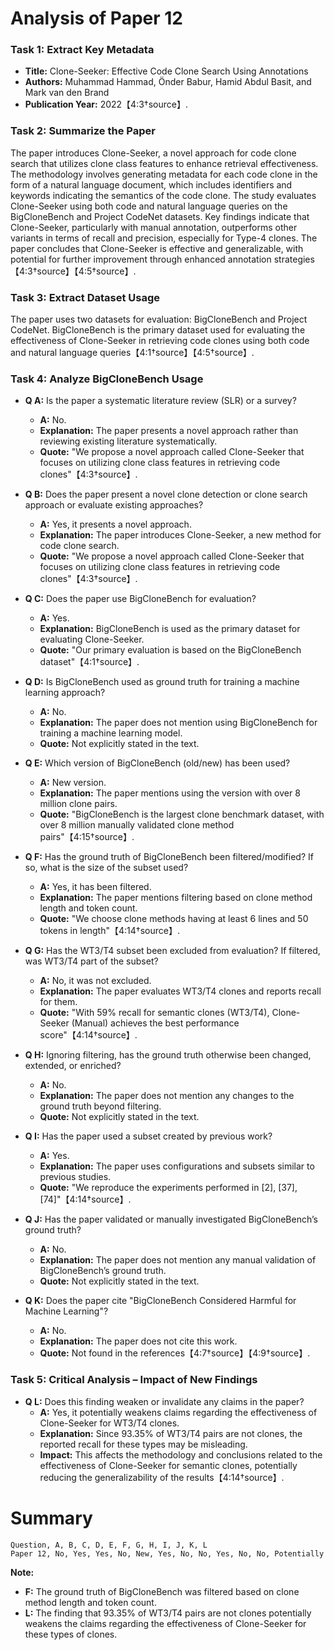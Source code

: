 # Analysis of Paper 12

### Task 1: Extract Key Metadata

- **Title:** Clone-Seeker: Effective Code Clone Search Using Annotations
- **Authors:** Muhammad Hammad, Önder Babur, Hamid Abdul Basit, and Mark van den Brand
- **Publication Year:** 2022【4:3†source】.

### Task 2: Summarize the Paper

The paper introduces Clone-Seeker, a novel approach for code clone search that utilizes clone class features to enhance retrieval effectiveness. The methodology involves generating metadata for each code clone in the form of a natural language document, which includes identifiers and keywords indicating the semantics of the code clone. The study evaluates Clone-Seeker using both code and natural language queries on the BigCloneBench and Project CodeNet datasets. Key findings indicate that Clone-Seeker, particularly with manual annotation, outperforms other variants in terms of recall and precision, especially for Type-4 clones. The paper concludes that Clone-Seeker is effective and generalizable, with potential for further improvement through enhanced annotation strategies【4:3†source】【4:5†source】.

### Task 3: Extract Dataset Usage

The paper uses two datasets for evaluation: BigCloneBench and Project CodeNet. BigCloneBench is the primary dataset used for evaluating the effectiveness of Clone-Seeker in retrieving code clones using both code and natural language queries【4:1†source】【4:5†source】.

### Task 4: Analyze BigCloneBench Usage

- **Q A:** Is the paper a systematic literature review (SLR) or a survey?
  - **A:** No.
  - **Explanation:** The paper presents a novel approach rather than reviewing existing literature systematically.
  - **Quote:** "We propose a novel approach called Clone-Seeker that focuses on utilizing clone class features in retrieving code clones"【4:3†source】.

- **Q B:** Does the paper present a novel clone detection or clone search approach or evaluate existing approaches?
  - **A:** Yes, it presents a novel approach.
  - **Explanation:** The paper introduces Clone-Seeker, a new method for code clone search.
  - **Quote:** "We propose a novel approach called Clone-Seeker that focuses on utilizing clone class features in retrieving code clones"【4:3†source】.

- **Q C:** Does the paper use BigCloneBench for evaluation?
  - **A:** Yes.
  - **Explanation:** BigCloneBench is used as the primary dataset for evaluating Clone-Seeker.
  - **Quote:** "Our primary evaluation is based on the BigCloneBench dataset"【4:1†source】.

- **Q D:** Is BigCloneBench used as ground truth for training a machine learning approach?
  - **A:** No.
  - **Explanation:** The paper does not mention using BigCloneBench for training a machine learning model.
  - **Quote:** Not explicitly stated in the text.

- **Q E:** Which version of BigCloneBench (old/new) has been used?
  - **A:** New version.
  - **Explanation:** The paper mentions using the version with over 8 million clone pairs.
  - **Quote:** "BigCloneBench is the largest clone benchmark dataset, with over 8 million manually validated clone method pairs"【4:15†source】.

- **Q F:** Has the ground truth of BigCloneBench been filtered/modified? If so, what is the size of the subset used?
  - **A:** Yes, it has been filtered.
  - **Explanation:** The paper mentions filtering based on clone method length and token count.
  - **Quote:** "We choose clone methods having at least 6 lines and 50 tokens in length"【4:14†source】.

- **Q G:** Has the WT3/T4 subset been excluded from evaluation? If filtered, was WT3/T4 part of the subset?
  - **A:** No, it was not excluded.
  - **Explanation:** The paper evaluates WT3/T4 clones and reports recall for them.
  - **Quote:** "With 59% recall for semantic clones (WT3/T4), Clone-Seeker (Manual) achieves the best performance score"【4:14†source】.

- **Q H:** Ignoring filtering, has the ground truth otherwise been changed, extended, or enriched?
  - **A:** No.
  - **Explanation:** The paper does not mention any changes to the ground truth beyond filtering.
  - **Quote:** Not explicitly stated in the text.

- **Q I:** Has the paper used a subset created by previous work?
  - **A:** Yes.
  - **Explanation:** The paper uses configurations and subsets similar to previous studies.
  - **Quote:** "We reproduce the experiments performed in [2], [37], [74]"【4:14†source】.

- **Q J:** Has the paper validated or manually investigated BigCloneBench’s ground truth?
  - **A:** No.
  - **Explanation:** The paper does not mention any manual validation of BigCloneBench’s ground truth.
  - **Quote:** Not explicitly stated in the text.

- **Q K:** Does the paper cite "BigCloneBench Considered Harmful for Machine Learning"?
  - **A:** No.
  - **Explanation:** The paper does not cite this work.
  - **Quote:** Not found in the references【4:7†source】【4:9†source】.

### Task 5: Critical Analysis – Impact of New Findings

- **Q L:** Does this finding weaken or invalidate any claims in the paper?
  - **A:** Yes, it potentially weakens claims regarding the effectiveness of Clone-Seeker for WT3/T4 clones.
  - **Explanation:** Since 93.35% of WT3/T4 pairs are not clones, the reported recall for these types may be misleading.
  - **Impact:** This affects the methodology and conclusions related to the effectiveness of Clone-Seeker for semantic clones, potentially reducing the generalizability of the results【4:14†source】.

# Summary

```
Question, A, B, C, D, E, F, G, H, I, J, K, L
Paper 12, No, Yes, Yes, No, New, Yes, No, No, Yes, No, No, Potentially
```

**Note:**  
- **F:** The ground truth of BigCloneBench was filtered based on clone method length and token count.
- **L:** The finding that 93.35% of WT3/T4 pairs are not clones potentially weakens the claims regarding the effectiveness of Clone-Seeker for these types of clones.
